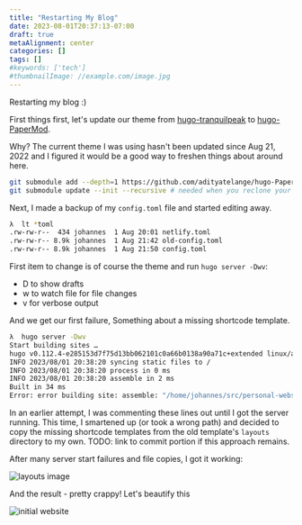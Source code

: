 ```yaml
---
title: "Restarting My Blog"
date: 2023-08-01T20:37:13-07:00
draft: true
metaAlignment: center
categories: []
tags: []
#keywords: ['tech']
#thumbnailImage: //example.com/image.jpg
---
```


<!--more-->

Restarting my blog :)

First things first, let's update our theme from [hugo-tranquilpeak] to [hugo-PaperMod].

Why? The current theme I was using hasn't been updated since Aug 21, 2022 and I figured it would be a good way to freshen things about around here.

```sh
git submodule add --depth=1 https://github.com/adityatelange/hugo-PaperMod.git themes/PaperMod
git submodule update --init --recursive # needed when you reclone your repo (submodules may not get cloned automatically)
```

Next, I made a backup of my `config.toml` file and started editing away.

```sh
λ  lt *toml
.rw-rw-r--  434 johannes  1 Aug 20:01 netlify.toml
.rw-rw-r-- 8.9k johannes  1 Aug 21:42 old-config.toml
.rw-rw-r-- 8.9k johannes  1 Aug 21:50 config.toml
```

First item to change is of course the theme and run `hugo server -Dwv`:

- D to show drafts
- w to watch file for file changes
- v for verbose output

And we get our first failure, Something about a missing shortcode template.

```sh
λ  hugo server -Dwv
Start building sites … 
hugo v0.112.4-e285153d7f75d13bb062101c0a66b0138a90a71c+extended linux/amd64 BuildDate=2023-05-28T13:04:00Z VendorInfo=gohugoio
INFO 2023/08/01 20:38:20 syncing static files to /
INFO 2023/08/01 20:38:20 process in 0 ms
INFO 2023/08/01 20:38:20 assemble in 2 ms
Built in 34 ms
Error: error building site: assemble: "/home/johannes/src/personal-website/content/post/2019-01-06-how-i-build-this-site.md:323:1": failed to extract shortcode: template for shortcode "codeblock" not found
```

In an earlier attempt, I was commenting these lines out until I got the server running. This time, I smartened up (or took a wrong path) and decided to copy the missing shortcode templates from the old template's `layouts` directory to my own. TODO: link to commit portion if this approach remains.

After many server start failures and file copies, I got it working:

![layouts image](/images/post/2023-08-01-restarting-my-blog/2023-08-01-new-layouts.png)

And the result - pretty crappy! Let's beautify this

![initial website](/images/post/2023-08-01-restarting-my-blog/2023-08-01-initial-website-new-theme-papermod.png)

[hugo-tranquilpeak]: https://github.com/kakawait/hugo-tranquilpeak-theme
[hugo-PaperMod]: https://github.com/adityatelange/hugo-PaperMod
